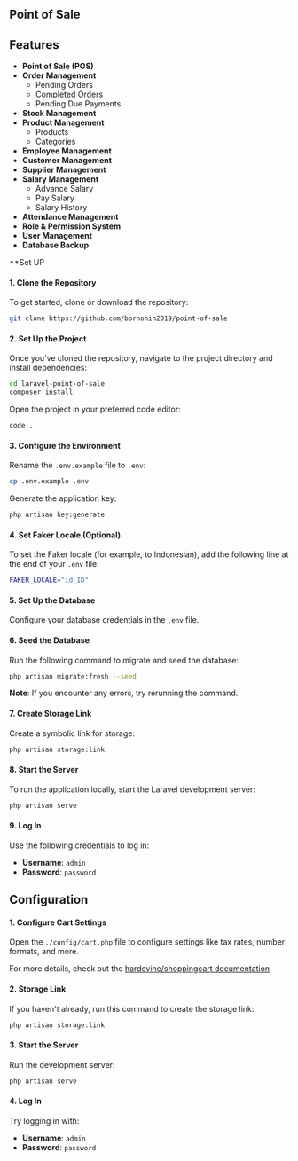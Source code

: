 ## Point of Sale

## Features

- **Point of Sale (POS)**
- **Order Management**
  - Pending Orders
  - Completed Orders
  - Pending Due Payments
- **Stock Management**
- **Product Management**
  - Products
  - Categories
- **Employee Management**
- **Customer Management**
- **Supplier Management**
- **Salary Management**
  - Advance Salary
  - Pay Salary
  - Salary History
- **Attendance Management**
- **Role & Permission System**
- **User Management**
- **Database Backup**

\*\*Set UP

#### 1. Clone the Repository

To get started, clone or download the repository:

```bash
git clone https://github.com/bornohin2019/point-of-sale
```

#### 2. Set Up the Project

Once you’ve cloned the repository, navigate to the project directory and install dependencies:

```bash
cd laravel-point-of-sale
composer install
```

Open the project in your preferred code editor:

```bash
code .
```

#### 3. Configure the Environment

Rename the `.env.example` file to `.env`:

```bash
cp .env.example .env
```

Generate the application key:

```bash
php artisan key:generate
```

#### 4. Set Faker Locale (Optional)

To set the Faker locale (for example, to Indonesian), add the following line at the end of your `.env` file:

```bash
FAKER_LOCALE="id_ID"
```

#### 5. Set Up the Database

Configure your database credentials in the `.env` file.

#### 6. Seed the Database

Run the following command to migrate and seed the database:

```bash
php artisan migrate:fresh --seed
```

**Note**: If you encounter any errors, try rerunning the command.

#### 7. Create Storage Link

Create a symbolic link for storage:

```bash
php artisan storage:link
```

#### 8. Start the Server

To run the application locally, start the Laravel development server:

```bash
php artisan serve
```

#### 9. Log In

Use the following credentials to log in:

- **Username**: `admin`
- **Password**: `password`

## Configuration

#### 1. Configure Cart Settings

Open the `./config/cart.php` file to configure settings like tax rates, number formats, and more.

For more details, check out the [hardevine/shoppingcart documentation](https://packagist.org/packages/hardevine/shoppingcart).

#### 2. Storage Link

If you haven't already, run this command to create the storage link:

```bash
php artisan storage:link
```

#### 3. Start the Server

Run the development server:

```bash
php artisan serve
```

#### 4. Log In

Try logging in with:

- **Username**: `admin`
- **Password**: `password`
